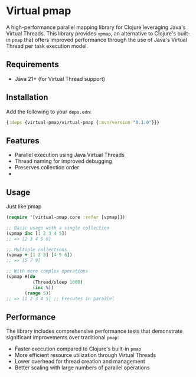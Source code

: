 # Virtual pmap

A high-performance parallel mapping library for Clojure leveraging Java's Virtual Threads. This library provides `vpmap`, an alternative to Clojure's built-in `pmap` that offers improved performance through the use of Java's Virtual Thread per task execution model.

## Requirements

- Java 21+ (for Virtual Thread support)

## Installation

Add the following to your `deps.edn`:

```clojure
{:deps {virtual-pmap/virtual-pmap {:mvn/version "0.1.0"}}}
```

## Features

- Parallel execution using Java Virtual Threads
- Thread naming for improved debugging
- Preserves collection order
- 
## Usage
Just like pmap
```clojure
(require '[virtual-pmap.core :refer [vpmap]])

;; Basic usage with a single collection
(vpmap inc [1 2 3 4 5])
;; => [2 3 4 5 6]

;; Multiple collections
(vpmap + [1 2 3] [4 5 6])
;; => [5 7 9]

;; With more complex operations
(vpmap #(do 
          (Thread/sleep 1000) 
          (inc %)) 
       (range 5))
;; => [1 2 3 4 5] ;; Executes in parallel
```

## Performance

The library includes comprehensive performance tests that demonstrate significant improvements over traditional `pmap`:

- Faster execution compared to Clojure's built-in `pmap`
- More efficient resource utilization through Virtual Threads
- Lower overhead for thread creation and management
- Better scaling with large numbers of parallel operations
